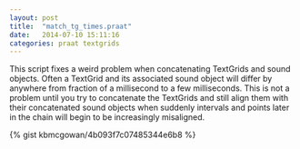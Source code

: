 ```yaml
---
layout: post
title:  "match_tg_times.praat"
date:   2014-07-10 15:11:16
categories: praat textgrids
---
```


This script fixes a weird problem when concatenating TextGrids and
sound objects.  Often a TextGrid and its associated sound object
will differ by anywhere from fraction of a millisecond to a few
milliseconds.       This is not a problem until you try to concatenate
the TextGrids and still align them with their concatenated sound
objects when suddenly intervals and points later in the chain will
begin to be increasingly misaligned.

{% gist kbmcgowan/4b093f7c07485344e6b8 %}
